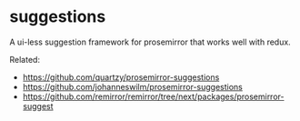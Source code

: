 # suggestions

A ui-less suggestion framework for prosemirror that works well with redux.

Related:
* https://github.com/quartzy/prosemirror-suggestions
* https://github.com/johanneswilm/prosemirror-suggestions
* https://github.com/remirror/remirror/tree/next/packages/prosemirror-suggest
